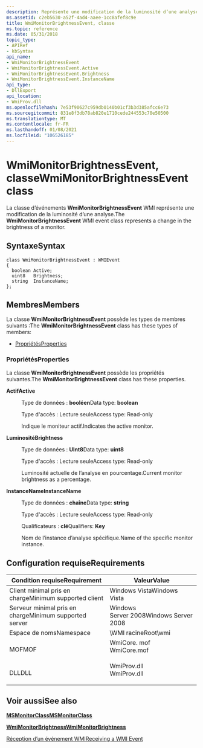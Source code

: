 ```yaml
---
description: Représente une modification de la luminosité d’une analyse.
ms.assetid: c2eb5630-a52f-4ad4-aaee-1cc8afef8c9e
title: WmiMonitorBrightnessEvent, classe
ms.topic: reference
ms.date: 05/31/2018
topic_type:
- APIRef
- kbSyntax
api_name:
- WmiMonitorBrightnessEvent
- WmiMonitorBrightnessEvent.Active
- WmiMonitorBrightnessEvent.Brightness
- WmiMonitorBrightnessEvent.InstanceName
api_type:
- DllExport
api_location:
- WmiProv.dll
ms.openlocfilehash: 7e53f90627c959db0140b01cf3b3d385afcc6e73
ms.sourcegitcommit: 831e8f3db78ab820e1710cede244553c70e50500
ms.translationtype: MT
ms.contentlocale: fr-FR
ms.lasthandoff: 01/08/2021
ms.locfileid: "106526185"
---
```

# <a name="wmimonitorbrightnessevent-class"></a><span data-ttu-id="3aa1d-103">WmiMonitorBrightnessEvent, classe</span><span class="sxs-lookup"><span data-stu-id="3aa1d-103">WmiMonitorBrightnessEvent class</span></span>

<span data-ttu-id="3aa1d-104">La classe d’événements **WmiMonitorBrightnessEvent** WMI représente une modification de la luminosité d’une analyse.</span><span class="sxs-lookup"><span data-stu-id="3aa1d-104">The **WmiMonitorBrightnessEvent** WMI event class represents a change in the brightness of a monitor.</span></span>

## <a name="syntax"></a><span data-ttu-id="3aa1d-105">Syntaxe</span><span class="sxs-lookup"><span data-stu-id="3aa1d-105">Syntax</span></span>

``` syntax
class WmiMonitorBrightnessEvent : WMIEvent
{
  boolean Active;
  uint8   Brightness;
  string  InstanceName;
};
```

## <a name="members"></a><span data-ttu-id="3aa1d-106">Membres</span><span class="sxs-lookup"><span data-stu-id="3aa1d-106">Members</span></span>

<span data-ttu-id="3aa1d-107">La classe **WmiMonitorBrightnessEvent** possède les types de membres suivants :</span><span class="sxs-lookup"><span data-stu-id="3aa1d-107">The **WmiMonitorBrightnessEvent** class has these types of members:</span></span>

-   [<span data-ttu-id="3aa1d-108">Propriétés</span><span class="sxs-lookup"><span data-stu-id="3aa1d-108">Properties</span></span>](#properties)

### <a name="properties"></a><span data-ttu-id="3aa1d-109">Propriétés</span><span class="sxs-lookup"><span data-stu-id="3aa1d-109">Properties</span></span>

<span data-ttu-id="3aa1d-110">La classe **WmiMonitorBrightnessEvent** possède les propriétés suivantes.</span><span class="sxs-lookup"><span data-stu-id="3aa1d-110">The **WmiMonitorBrightnessEvent** class has these properties.</span></span>

<dl> <dt>

<span data-ttu-id="3aa1d-111">**Actif**</span><span class="sxs-lookup"><span data-stu-id="3aa1d-111">**Active**</span></span>
</dt> <dd> <dl> <dt>

<span data-ttu-id="3aa1d-112">Type de données : **booléen**</span><span class="sxs-lookup"><span data-stu-id="3aa1d-112">Data type: **boolean**</span></span>
</dt> <dt>

<span data-ttu-id="3aa1d-113">Type d'accès : Lecture seule</span><span class="sxs-lookup"><span data-stu-id="3aa1d-113">Access type: Read-only</span></span>
</dt> </dl>

<span data-ttu-id="3aa1d-114">Indique le moniteur actif.</span><span class="sxs-lookup"><span data-stu-id="3aa1d-114">Indicates the active monitor.</span></span>

</dd> <dt>

<span data-ttu-id="3aa1d-115">**Luminosité**</span><span class="sxs-lookup"><span data-stu-id="3aa1d-115">**Brightness**</span></span>
</dt> <dd> <dl> <dt>

<span data-ttu-id="3aa1d-116">Type de données : **UInt8**</span><span class="sxs-lookup"><span data-stu-id="3aa1d-116">Data type: **uint8**</span></span>
</dt> <dt>

<span data-ttu-id="3aa1d-117">Type d'accès : Lecture seule</span><span class="sxs-lookup"><span data-stu-id="3aa1d-117">Access type: Read-only</span></span>
</dt> </dl>

<span data-ttu-id="3aa1d-118">Luminosité actuelle de l’analyse en pourcentage.</span><span class="sxs-lookup"><span data-stu-id="3aa1d-118">Current monitor brightness as a percentage.</span></span>

</dd> <dt>

<span data-ttu-id="3aa1d-119">**InstanceName**</span><span class="sxs-lookup"><span data-stu-id="3aa1d-119">**InstanceName**</span></span>
</dt> <dd> <dl> <dt>

<span data-ttu-id="3aa1d-120">Type de données : **chaîne**</span><span class="sxs-lookup"><span data-stu-id="3aa1d-120">Data type: **string**</span></span>
</dt> <dt>

<span data-ttu-id="3aa1d-121">Type d'accès : Lecture seule</span><span class="sxs-lookup"><span data-stu-id="3aa1d-121">Access type: Read-only</span></span>
</dt> <dt>

<span data-ttu-id="3aa1d-122">Qualificateurs : **clé**</span><span class="sxs-lookup"><span data-stu-id="3aa1d-122">Qualifiers: **Key**</span></span>
</dt> </dl>

<span data-ttu-id="3aa1d-123">Nom de l’instance d’analyse spécifique.</span><span class="sxs-lookup"><span data-stu-id="3aa1d-123">Name of the specific monitor instance.</span></span>

</dd> </dl>

## <a name="requirements"></a><span data-ttu-id="3aa1d-124">Configuration requise</span><span class="sxs-lookup"><span data-stu-id="3aa1d-124">Requirements</span></span>



| <span data-ttu-id="3aa1d-125">Condition requise</span><span class="sxs-lookup"><span data-stu-id="3aa1d-125">Requirement</span></span> | <span data-ttu-id="3aa1d-126">Valeur</span><span class="sxs-lookup"><span data-stu-id="3aa1d-126">Value</span></span> |
|-------------------------------------|----------------------------------------------------------------------------------------|
| <span data-ttu-id="3aa1d-127">Client minimal pris en charge</span><span class="sxs-lookup"><span data-stu-id="3aa1d-127">Minimum supported client</span></span><br/> | <span data-ttu-id="3aa1d-128">Windows Vista</span><span class="sxs-lookup"><span data-stu-id="3aa1d-128">Windows Vista</span></span><br/>                                                               |
| <span data-ttu-id="3aa1d-129">Serveur minimal pris en charge</span><span class="sxs-lookup"><span data-stu-id="3aa1d-129">Minimum supported server</span></span><br/> | <span data-ttu-id="3aa1d-130">Windows Server 2008</span><span class="sxs-lookup"><span data-stu-id="3aa1d-130">Windows Server 2008</span></span><br/>                                                         |
| <span data-ttu-id="3aa1d-131">Espace de noms</span><span class="sxs-lookup"><span data-stu-id="3aa1d-131">Namespace</span></span><br/>                | <span data-ttu-id="3aa1d-132">\\WMI racine</span><span class="sxs-lookup"><span data-stu-id="3aa1d-132">Root\\wmi</span></span><br/>                                                                   |
| <span data-ttu-id="3aa1d-133">MOF</span><span class="sxs-lookup"><span data-stu-id="3aa1d-133">MOF</span></span><br/>                      | <dl> <span data-ttu-id="3aa1d-134"><dt>WmiCore. mof</dt></span><span class="sxs-lookup"><span data-stu-id="3aa1d-134"><dt>WmiCore.mof</dt></span></span> </dl> |
| <span data-ttu-id="3aa1d-135">DLL</span><span class="sxs-lookup"><span data-stu-id="3aa1d-135">DLL</span></span><br/>                      | <dl> <span data-ttu-id="3aa1d-136"><dt>WmiProv.dll</dt></span><span class="sxs-lookup"><span data-stu-id="3aa1d-136"><dt>WmiProv.dll</dt></span></span> </dl> |



## <a name="see-also"></a><span data-ttu-id="3aa1d-137">Voir aussi</span><span class="sxs-lookup"><span data-stu-id="3aa1d-137">See also</span></span>

<dl> <dt>

[<span data-ttu-id="3aa1d-138">**MSMonitorClass**</span><span class="sxs-lookup"><span data-stu-id="3aa1d-138">**MSMonitorClass**</span></span>](msmonitorclass.md)
</dt> <dt>

[<span data-ttu-id="3aa1d-139">**WmiMonitorBrightness**</span><span class="sxs-lookup"><span data-stu-id="3aa1d-139">**WmiMonitorBrightness**</span></span>](wmimonitorbrightness.md)
</dt> <dt>

[<span data-ttu-id="3aa1d-140">Réception d’un événement WMI</span><span class="sxs-lookup"><span data-stu-id="3aa1d-140">Receiving a WMI Event</span></span>](/windows/desktop/WmiSdk/receiving-a-wmi-event)
</dt> </dl>

 

